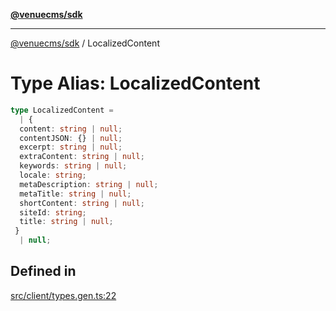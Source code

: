 [**@venuecms/sdk**](../Index.md)

***

[@venuecms/sdk](../Index.md) / LocalizedContent

# Type Alias: LocalizedContent

```ts
type LocalizedContent = 
  | {
  content: string | null;
  contentJSON: {} | null;
  excerpt: string | null;
  extraContent: string | null;
  keywords: string | null;
  locale: string;
  metaDescription: string | null;
  metaTitle: string | null;
  shortContent: string | null;
  siteId: string;
  title: string | null;
 }
  | null;
```

## Defined in

[src/client/types.gen.ts:22](https://github.com/venuecms/sdk/blob/7543b83415eb4130a2d88204751cb0c3e7f6d4ab/src/client/types.gen.ts#L22)
